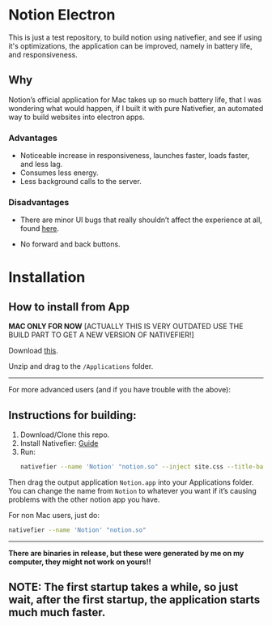 # Notion Electron

This is just a test repository, to build notion using nativefier, and see if using it's optimizations, the application can be improved, namely in battery life, and responsiveness.

## Why

Notion’s official application for Mac takes up so much battery life, that I was wondering what would happen, if I built it with pure Nativefier, an automated way to build websites into electron apps.

### Advantages

- Noticeable increase in responsiveness, launches faster, loads faster, and less lag.
- Consumes less energy.
- Less background calls to the server.

### Disadvantages

- There are minor UI bugs that really shouldn’t affect the experience at all, found [here](https://github.com/Shad0wSeven/notion-electron-mac/releases/tag/0.1).

- No forward and back buttons.

  

# Installation

## How to install from App

**MAC ONLY FOR NOW** [ACTUALLY THIS IS VERY OUTDATED USE THE BUILD PART TO GET A NEW VERSION OF NATIVEFIER!]

Download [this](https://github.com/Shad0wSeven/notion-electron-mac/releases/download/0.1/Notion_OSX.zip).

Unzip and drag to the `/Applications` folder.

---

For more advanced users (and if you have trouble with the above):

## Instructions for building:

1. Download/Clone this repo.
2. Install Nativefier: [Guide](https://github.com/nativefier/nativefier#installation)
3. Run: 
   ```bash
   nativefier --name 'Notion' "notion.so" --inject site.css --title-bar-style 'hiddenInset' -i n.icns
   ```

Then drag the output application `Notion.app` into your Applications folder. You can change the name from `Notion` to whatever you want if it’s causing problems with the other notion app you have.



For non Mac users, just do:

```bash
nativefier --name 'Notion' "notion.so" 
```

---

**There are binaries in release, but these were generated by me on my computer, they might not work on yours!!**



## NOTE: The first startup takes a while, so just wait, after the first startup, the application starts much much faster.




